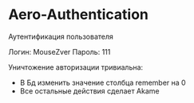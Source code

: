 # Aero-Authentication
Аутентификация пользователя

Логин: MouseZver
Пароль: 111

Уничтожение авторизации тривиальна:
- В Бд изменить значение столбца remember на 0
- Все остальные действия сделает Akame

